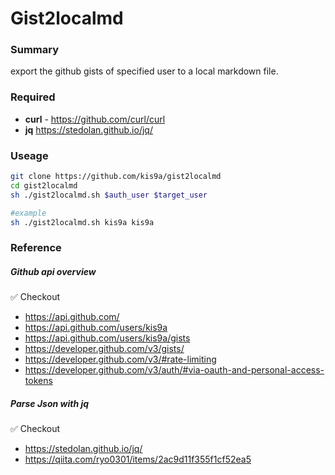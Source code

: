 # Gist2localmd

### Summary

export the github gists of specified user to a local markdown file.

### Required

- **curl** - https://github.com/curl/curl
- **jq** https://stedolan.github.io/jq/

### Useage

```bash
git clone https://github.com/kis9a/gist2localmd
cd gist2localmd
sh ./gist2localmd.sh $auth_user $target_user

#example
sh ./gist2localmd.sh kis9a kis9a
```

### Reference

##### Github api overview

✅ Checkout

- https://api.github.com/
- https://api.github.com/users/kis9a
- https://api.github.com/users/kis9a/gists
- https://developer.github.com/v3/gists/
- https://developer.github.com/v3/#rate-limiting
- https://developer.github.com/v3/auth/#via-oauth-and-personal-access-tokens

##### Parse Json with jq

✅ Checkout

- https://stedolan.github.io/jq/
- https://qiita.com/ryo0301/items/2ac9d11f355f1cf52ea5
